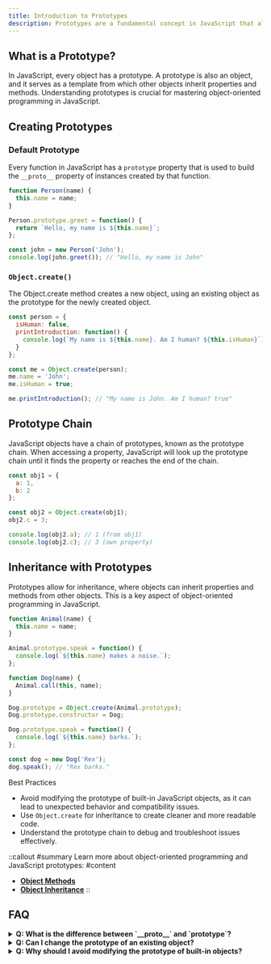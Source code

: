 ```yaml
---
title: Introduction to Prototypes
description: Prototypes are a fundamental concept in JavaScript that allow objects to inherit properties and methods from other objects. This guide will introduce you to the basics of prototypes, how to use them, and why they are important.
---
```


## What is a Prototype?

In JavaScript, every object has a prototype. A prototype is also an object, and it serves as a template from which other objects inherit properties and methods. Understanding prototypes is crucial for mastering object-oriented programming in JavaScript.

## Creating Prototypes

### Default Prototype

Every function in JavaScript has a `prototype` property that is used to build the `__proto__` property of instances created by that function.

```js [default-prototype.js] copy
function Person(name) {
  this.name = name;
}

Person.prototype.greet = function() {
  return `Hello, my name is ${this.name}`;
};

const john = new Person('John');
console.log(john.greet()); // "Hello, my name is John"
```

### `Object.create()`
The Object.create method creates a new object, using an existing object as the prototype for the newly created object.

```js [obj-create.js] copy
const person = {
  isHuman: false,
  printIntroduction: function() {
    console.log(`My name is ${this.name}. Am I human? ${this.isHuman}`);
  }
};

const me = Object.create(person);
me.name = 'John'; 
me.isHuman = true; 

me.printIntroduction(); // "My name is John. Am I human? true"
```

## Prototype Chain
JavaScript objects have a chain of prototypes, known as the prototype chain. When accessing a property, JavaScript will look up the prototype chain until it finds the property or reaches the end of the chain.


```js [proto-chain.js] copy
const obj1 = {
  a: 1,
  b: 2
};

const obj2 = Object.create(obj1);
obj2.c = 3;

console.log(obj2.a); // 1 (from obj1)
console.log(obj2.c); // 3 (own property)
```

## Inheritance with Prototypes
Prototypes allow for inheritance, where objects can inherit properties and methods from other objects. This is a key aspect of object-oriented programming in JavaScript.

```js [inherit-proto.js] copy
function Animal(name) {
  this.name = name;
}

Animal.prototype.speak = function() {
  console.log(`${this.name} makes a noise.`);
};

function Dog(name) {
  Animal.call(this, name);
}

Dog.prototype = Object.create(Animal.prototype);
Dog.prototype.constructor = Dog;

Dog.prototype.speak = function() {
  console.log(`${this.name} barks.`);
};

const dog = new Dog('Rex');
dog.speak(); // "Rex barks."
```

<div class="explanation">
    <p>Best Practices</p>
    <ul>
        <li>Avoid modifying the prototype of built-in JavaScript objects, as it can lead to unexpected behavior and compatibility issues.</li>
        <li>Use <code>Object.create</code> for inheritance to create cleaner and more readable code.</li>
        <li>Understand the prototype chain to debug and troubleshoot issues effectively.</li>
    </ul>
</div>

::callout
#summary
Learn more about object-oriented programming and JavaScript prototypes:
#content
- **[Object Methods](../objects-and-classes/object-methods)**
- **[Object Inheritance](../objects-and-classes/object-inheritance)**
::



## FAQ
<details>
  <summary><strong>Q: What is the difference between `__proto__` and `prototype`?</strong></summary>
  <p><strong>A:</strong> <code>__proto__</code> is a reference to the prototype object of an instance, while <code>prototype</code> is a property of a constructor function that points to the prototype object used to build <code>__proto__</code> when creating instances.</p>
</details>
<details>
  <summary><strong>Q: Can I change the prototype of an existing object?</strong></summary>
  <p><strong>A:</strong> Yes, you can change the prototype of an existing object using <code>Object.setPrototypeOf(obj, prototype)</code>. However, it is generally not recommended due to performance concerns.</p>
</details>
<details>
  <summary><strong>Q: Why should I avoid modifying the prototype of built-in objects?</strong></summary>
  <p><strong>A:</strong> Modifying the prototype of built-in objects can cause conflicts with other code and lead to unexpected behavior, making your code harder to maintain and debug.</p>
</details>